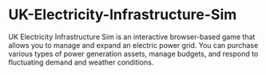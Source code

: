 # UK-Electricity-Infrastructure-Sim
UK Electricity Infrastructure Sim is an interactive browser-based game that allows you to manage and expand an electric power grid. You can purchase various types of power generation assets, manage budgets, and respond to fluctuating demand and weather conditions. 
